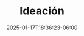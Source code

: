 ---
weight: 700
title: "Ideación"
description: "Técnicas de Ideación: analogías, crazy8s y otras definiciones."
aliases:
    - ../guides/ideation
icon: "rocket_launch"
lead: ""
date: "2025-01-17T18:36:23-06:00"
lastmod: "2025-01-17T18:36:23-06:00"
draft: false
images: []
---